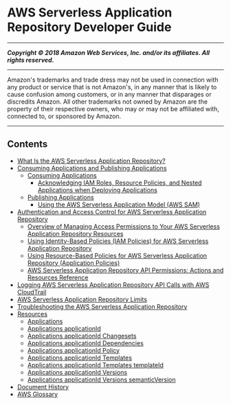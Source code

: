# AWS Serverless Application Repository Developer Guide

-----
*****Copyright &copy; 2018 Amazon Web Services, Inc. and/or its affiliates. All rights reserved.*****

-----
Amazon's trademarks and trade dress may not be used in 
     connection with any product or service that is not Amazon's, 
     in any manner that is likely to cause confusion among customers, 
     or in any manner that disparages or discredits Amazon. All other 
     trademarks not owned by Amazon are the property of their respective
     owners, who may or may not be affiliated with, connected to, or 
     sponsored by Amazon.

-----
## Contents
+ [What Is the AWS Serverless Application Repository?](what-is-serverlessrepo.md)
+ [Consuming Applications and Publishing Applications](serverless-app-repository.md)
   + [Consuming Applications](serverless-app-consuming-applications.md)
      + [Acknowledging IAM Roles, Resource Policies, and Nested Applications when Deploying Applications](acknowledging-application-capabilities.md)
   + [Publishing Applications](serverless-app-publishing-applications.md)
      + [Using the AWS Serverless Application Model (AWS SAM)](using-aws-sam.md)
+ [Authentication and Access Control for AWS Serverless Application Repository](serverlessrepo-auth-and-access-control.md)
   + [Overview of Managing Access Permissions to Your AWS Serverless Application Repository Resources](access-control-overview.md)
   + [Using Identity-Based Policies (IAM Policies) for AWS Serverless Application Repository](access-control-identity-based.md)
   + [Using Resource-Based Policies for AWS Serverless Application Repository (Application Policies)](access-control-resource-based.md)
   + [AWS Serverless Application Repository API Permissions: Actions and Resources Reference](serverlessrepo-api-permissions-ref.md)
+ [Logging AWS Serverless Application Repository API Calls with AWS CloudTrail](logging-using-cloudtrail.md)
+ [AWS Serverless Application Repository Limits](limits.md)
+ [Troubleshooting the AWS Serverless Application Repository](troubleshooting.md)
+ [Resources](resources.md)
   + [Applications](applications.md)
   + [Applications applicationId](applications-applicationid.md)
   + [Applications applicationId Changesets](applications-applicationid-changesets.md)
   + [Applications applicationId Dependencies](applications-applicationid-dependencies.md)
   + [Applications applicationId Policy](applications-applicationid-policy.md)
   + [Applications applicationId Templates](applications-applicationid-templates.md)
   + [Applications applicationId Templates templateId](applications-applicationid-templates-templateid.md)
   + [Applications applicationId Versions](applications-applicationid-versions.md)
   + [Applications applicationId Versions semanticVersion](applications-applicationid-versions-semanticversion.md)
+ [Document History](doc-history.md)
+ [AWS Glossary](glossary.md)